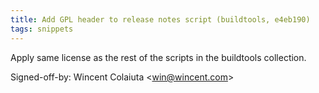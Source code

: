 ```yaml
---
title: Add GPL header to release notes script (buildtools, e4eb190)
tags: snippets
---
```


Apply same license as the rest of the scripts in the buildtools collection.

Signed-off-by: Wincent Colaiuta &lt;win@wincent.com&gt;
